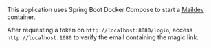 This application uses Spring Boot Docker Compose to start a [Maildev](https://github.com/maildev/maildev) container.

After requesting a token on `http://localhost:8080/login`, access `http://localhost:1080` to verify the email containing the magic link.
